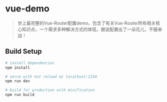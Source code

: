 # vue-demo

> 世上最完整的Vue-Router配置demo，包含了有关Vue-Router所有相关核心知识点，一个需求多种解决方式的体现，据说配置出了一朵花儿，不服来战！

## Build Setup

``` bash
# install dependencies
npm install

# serve with hot reload at localhost:1234
npm run dev

# build for production with minification
npm run build

```


